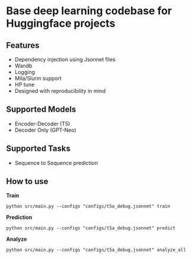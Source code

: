 # Base deep learning codebase for Huggingface projects

## Features
- Dependency injection using Jsonnet files
- Wandb
- Logging
- Mila/Slurm support
- HP tune
- Designed with reproducibility in mind

## Supported Models
- Encoder-Decoder (T5)
- Decoder Only (GPT-Neo)

## Supported Tasks
- Sequence to Sequence prediction

## How to use
**Train**
```shell
python src/main.py --configs "configs/t5a_debug.jsonnet" train
```
**Prediction**
```shell
python src/main.py --configs "configs/t5a_debug.jsonnet" predict
```

**Analyze**
```shell
python src/main.py --configs "configs/t5a_debug.jsonnet" analyze_all
```

